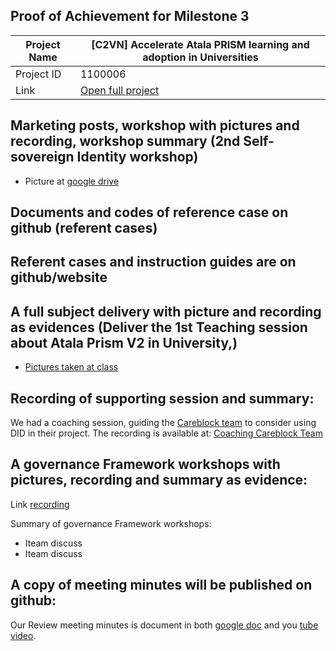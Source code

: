 ##  Proof of Achievement for Milestone 3
|  Project Name |[C2VN] Accelerate Atala PRISM learning and adoption in Universities|
| ------------ | ------------ |
| Project ID  | 1100006 |
|  Link  |  [Open full project](https://projectcatalyst.io/funds/11/cardano-open-ecosystem/c2vn-accelerate-atala-prism-learning-and-adoption-in-universities-8d47f) |


## Marketing posts, workshop with pictures and recording, workshop summary (2nd Self-sovereign Identity workshop)
- Picture at [google drive ](https://photos.app.goo.gl/oVYpGo3Znq5dPjQm7)

## Documents and codes of reference case on github (referent cases)
## Referent cases and instruction guides are on github/website

## A full subject delivery with picture and recording as evidences (Deliver the 1st Teaching session about Atala Prism V2 in University,)
- [Pictures taken at class](https://drive.google.com/drive/folders/17R96Gvw0Vqh_CC6DQj8-AtcseNUuS7Qh)

## Recording of supporting session and summary:
We had a coaching session, guiding the [Careblock team](https://projectcatalyst.io/funds/11/cardano-use-cases-concept/careblock-empowering-secure-healthcare-transactions-by-cardano) to consider using DID in their project. The recording is available at: [Coaching Careblock Team](https://www.youtube.com/watch?v=GhWtDi4xe0E?t=1913)

## A governance Framework workshops with pictures, recording and summary as evidence:
Link [recording](https://youtu.be/IVoLioyYy-o)

Summary of  governance Framework workshops:
- Iteam discuss
- Iteam discuss

## A copy of meeting minutes will be published on github:
Our Review meeting minutes is document in both [google doc](https://docs.google.com/document/d/1ibhsHIXqg33BnT84qbQeAOA3zECIsFrS4fkks8aml_I/edit?usp=sharing) and you [tube video](https://youtu.be/La5vxFfJQr8). 
